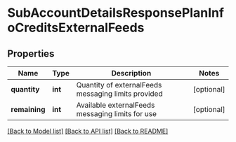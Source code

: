 # SubAccountDetailsResponsePlanInfoCreditsExternalFeeds

## Properties
Name | Type | Description | Notes
------------ | ------------- | ------------- | -------------
**quantity** | **int** | Quantity of externalFeeds messaging limits provided | [optional] 
**remaining** | **int** | Available externalFeeds messaging limits for use | [optional] 

[[Back to Model list]](../README.md#documentation-for-models) [[Back to API list]](../README.md#documentation-for-api-endpoints) [[Back to README]](../README.md)


